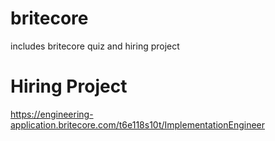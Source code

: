 # britecore
includes britecore quiz and hiring project

# Hiring Project
https://engineering-application.britecore.com/t6e118s10t/ImplementationEngineer
